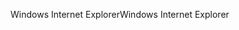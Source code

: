 <span data-ttu-id="36b99-101">Windows Internet Explorer</span><span class="sxs-lookup"><span data-stu-id="36b99-101">Windows Internet Explorer</span></span>